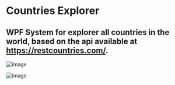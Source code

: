 # Countries Explorer
## WPF System for explorer all countries in the world, based on the api available at https://restcountries.com/.

![image](https://github.com/DaianeFariass/AppCountriesExplorerWpf/assets/131015336/dd6b7c70-87a6-4cc0-bbd9-46bb81f1cdb7)

![image](https://github.com/DaianeFariass/AppCountriesExplorerWpf/assets/131015336/de2a0043-3b65-4d3e-9849-6b45839c6bfe)


